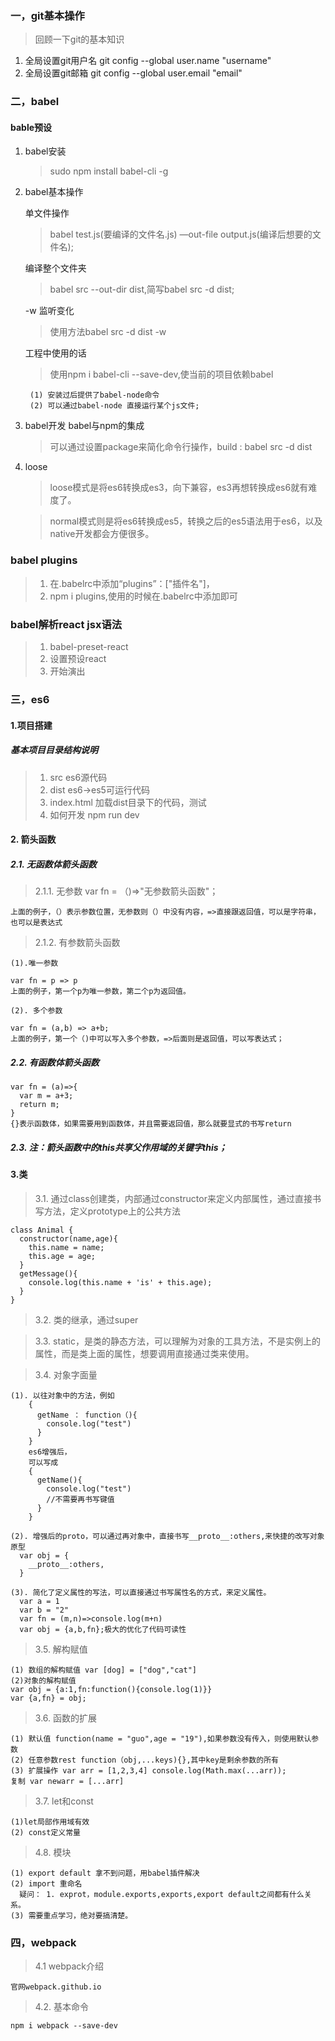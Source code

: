 ### 一，git基本操作
>回顾一下git的基本知识

1. 全局设置git用户名 git config --global user.name "username"
2. 全局设置git邮箱 git config --global user.email "email"

### 二，babel
#### bable预设

1. babel安装
    > sudo npm install babel-cli -g
2. babel基本操作

    单文件操作   
    > babel  test.js(要编译的文件名.js) —out-file output.js(编译后想要的文件名);

    编译整个文件夹
    > babel src --out-dir dist,简写babel src -d dist;

    -w 监听变化
    > 使用方法babel src -d dist -w

    工程中使用的话
    > 使用npm i babel-cli --save-dev,使当前的项目依赖babel

        (1) 安装过后提供了babel-node命令
        (2) 可以通过babel-node 直接运行某个js文件;

3. babel开发
    babel与npm的集成

    > 可以通过设置package来简化命令行操作，build : babel src -d dist

4. loose
    > loose模式是将es6转换成es3，向下兼容，es3再想转换成es6就有难度了。

    > normal模式则是将es6转换成es5，转换之后的es5语法用于es6，以及native开发都会方便很多。

### babel plugins
>1. 在.babelrc中添加“plugins”：["插件名"]，
>2. npm i plugins,使用的时候在.babelrc中添加即可

### babel解析react jsx语法
>1. babel-preset-react
>2. 设置预设react
>3. 开始演出

### 三，es6
#### 1.项目搭建
##### 基本项目目录结构说明

>1. src es6源代码
>2. dist es6->es5可运行代码
>3. index.html 加载dist目录下的代码，测试
>4. 如何开发 npm run dev

#### 2. 箭头函数
##### 2.1. 无函数体箭头函数
>2.1.1. 无参数 var fn = （)=>"无参数箭头函数"；

    上面的例子，（）表示参数位置，无参数则（）中没有内容，=>直接跟返回值，可以是字符串，也可以是表达式
>2.1.2. 有参数箭头函数

    (1).唯一参数

    var fn = p => p
    上面的例子，第一个p为唯一参数，第二个p为返回值。

    (2). 多个参数

    var fn = (a,b) => a+b;
    上面的例子，第一个（)中可以写入多个参数，=>后面则是返回值，可以写表达式；

##### 2.2. 有函数体箭头函数

```
var fn = (a)=>{
  var m = a+3;
  return m;
}
{}表示函数体，如果需要用到函数体，并且需要返回值，那么就要显式的书写return
```


##### 2.3. 注：箭头函数中的this共享父作用域的关键字this；

#### 3.类
>3.1. 通过class创建类，内部通过constructor来定义内部属性，通过直接书写方法，定义prototype上的公共方法

```
class Animal {
  constructor(name,age){
    this.name = name;
    this.age = age;
  }
  getMessage(){
    console.log(this.name + 'is' + this.age);
  }
}
```
>3.2. 类的继承，通过super

>3.3. static，是类的静态方法，可以理解为对象的工具方法，不是实例上的属性，而是类上面的属性，想要调用直接通过类来使用。

>3.4. 对象字面量

    (1). 以往对象中的方法，例如
        {
          getName ： function（){
            console.log("test")
          }
        }
        es6增强后，
        可以写成
        {
          getName(){
            console.log("test")
            //不需要再书写键值
          }
        }

    (2). 增强后的proto，可以通过再对象中，直接书写__proto__:others,来快捷的改写对象原型
      var obj = {
        __proto__:others,
      }

    (3). 简化了定义属性的写法，可以直接通过书写属性名的方式，来定义属性。
      var a = 1
      var b = "2"
      var fn = (m,n)=>console.log(m+n)
      var obj = {a,b,fn};极大的优化了代码可读性

> 3.5. 解构赋值

    (1) 数组的解构赋值 var [dog] = ["dog","cat"]
    (2)对象的解构赋值
    var obj = {a:1,fn:function(){console.log(1)}}
    var {a,fn} = obj;

> 3.6. 函数的扩展

    (1) 默认值 function(name = "guo",age = "19"),如果参数没有传入，则使用默认参数
    (2) 任意参数rest function（obj,...keys){},其中key是剩余参数的所有
    (3) 扩展操作 var arr = [1,2,3,4] console.log(Math.max(...arr));
    复制 var newarr = [...arr]

> 3.7. let和const

    (1)let局部作用域有效
    (2) const定义常量

> 4.8. 模块

    (1) export default 拿不到问题，用babel插件解决
    (2) import 重命名
      疑问： 1. exprot，module.exports,exports,export default之间都有什么关系。
    (3) 需要重点学习，绝对要搞清楚。

### 四，webpack
> 4.1 webpack介绍

    官网webpack.github.io

> 4.2. 基本命令

    npm i webpack --save-dev
